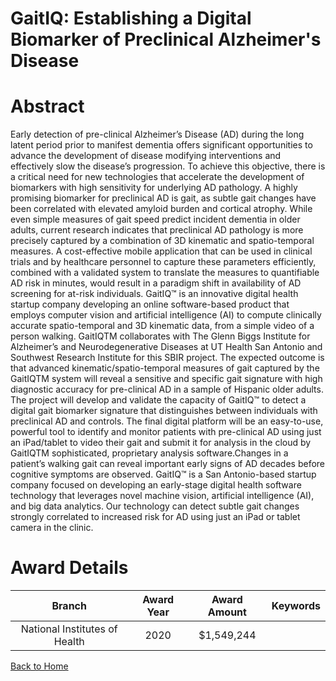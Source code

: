 
GaitIQ: Establishing a Digital Biomarker of Preclinical Alzheimer&#039;s Disease
================================================================================

# Abstract


Early detection of pre-clinical Alzheimer’s Disease (AD) during the long latent period prior to
manifest dementia offers significant opportunities to advance the development of disease
modifying interventions and effectively slow the disease’s progression. To achieve this objective,
there is a critical need for new technologies that accelerate the development of biomarkers with
high sensitivity for underlying AD pathology. A highly promising biomarker for preclinical AD
is gait, as subtle gait changes have been correlated with elevated amyloid burden and
cortical atrophy. While even simple measures of gait speed predict incident dementia in older
adults, current research indicates that preclinical AD pathology is more precisely captured
by a combination of 3D kinematic and spatio-temporal measures. A cost-effective mobile
application that can be used in clinical trials and by healthcare personnel to capture these
parameters efficiently, combined with a validated system to translate the measures to quantifiable
AD risk in minutes, would result in a paradigm shift in availability of AD screening for at-risk
individuals.
GaitIQ™ is an innovative digital health startup company developing an online software-based
product that employs computer vision and artificial intelligence (AI) to compute clinically accurate
spatio-temporal and 3D kinematic data, from a simple video of a person walking. GaitIQTM
collaborates with The Glenn Biggs Institute for Alzheimer’s and Neurodegenerative Diseases at
UT Health San Antonio and Southwest Research Institute for this SBIR project.
The expected outcome is that advanced kinematic/spatio-temporal measures of gait
captured by the GaitIQTM system will reveal a sensitive and specific gait signature with high
diagnostic accuracy for pre-clinical AD in a sample of Hispanic older adults.
The project will develop and validate the capacity of GaitIQ™ to detect a digital gait biomarker
signature that distinguishes between individuals with preclinical AD and controls.
The final digital platform will be an easy-to-use, powerful tool to identify and monitor patients with
pre-clinical AD using just an iPad/tablet to video their gait and submit it for analysis in the cloud
by GaitIQTM sophisticated, proprietary analysis software.Changes in a patient’s walking gait can reveal important early signs of AD decades before
cognitive symptoms are observed. GaitIQ™ is a San Antonio-based startup company focused on
developing an early-stage digital health software technology that leverages novel machine vision,
artificial intelligence (AI), and big data analytics. Our technology can detect subtle gait changes
strongly correlated to increased risk for AD using just an iPad or tablet camera in the clinic.  

# Award Details

|Branch|Award Year|Award Amount|Keywords|
| :---: | :---: | :---: | :---: |
|National Institutes of Health|2020|$1,549,244||
  
  


[Back to Home](https://github.com/chrischow/dod_sbir_awards/JH/#2493)